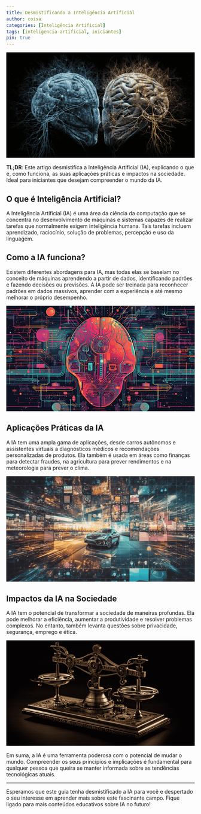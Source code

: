 ```yaml
---
title: Desmistificando a Inteligência Artificial
author: coisa
categories: [Inteligência Artificial]
tags: [inteligencia-artificial, iniciantes]
pin: true
---
```


![Imagem](/assets/img/posts/2023-06-15-01.png)

**TL;DR**: Este artigo desmistifica a Inteligência Artificial (IA), explicando o que é, como funciona, as suas aplicações práticas e impactos na sociedade. Ideal para iniciantes que desejam compreender o mundo da IA.

## O que é Inteligência Artificial?

A Inteligência Artificial (IA) é uma área da ciência da computação que se concentra no desenvolvimento de máquinas e sistemas capazes de realizar tarefas que normalmente exigem inteligência humana. Tais tarefas incluem aprendizado, raciocínio, solução de problemas, percepção e uso da linguagem.

## Como a IA funciona?

Existem diferentes abordagens para IA, mas todas elas se baseiam no conceito de máquinas aprendendo a partir de dados, identificando padrões e fazendo decisões ou previsões. A IA pode ser treinada para reconhecer padrões em dados massivos, aprender com a experiência e até mesmo melhorar o próprio desempenho.

![Imagem](/assets/img/posts/2023-06-15-02.png)

## Aplicações Práticas da IA

A IA tem uma ampla gama de aplicações, desde carros autônomos e assistentes virtuais a diagnósticos médicos e recomendações personalizadas de produtos. Ela também é usada em áreas como finanças para detectar fraudes, na agricultura para prever rendimentos e na meteorologia para prever o clima.

![Imagem](/assets/img/posts/2023-06-15-03.png)

## Impactos da IA na Sociedade

A IA tem o potencial de transformar a sociedade de maneiras profundas. Ela pode melhorar a eficiência, aumentar a produtividade e resolver problemas complexos. No entanto, também levanta questões sobre privacidade, segurança, emprego e ética.

![Imagem](/assets/img/posts/2023-06-15-04.png)

Em suma, a IA é uma ferramenta poderosa com o potencial de mudar o mundo. Compreender os seus princípios e implicações é fundamental para qualquer pessoa que queira se manter informada sobre as tendências tecnológicas atuais.

---

Esperamos que este guia tenha desmistificado a IA para você e despertado o seu interesse em aprender mais sobre este fascinante campo. Fique ligado para mais conteúdos educativos sobre IA no futuro!
